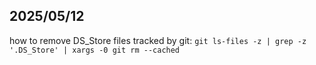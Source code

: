 ## 2025/05/12
how to remove DS_Store files tracked by git: `git ls-files -z | grep -z '.DS_Store' | xargs -0 git rm --cached`